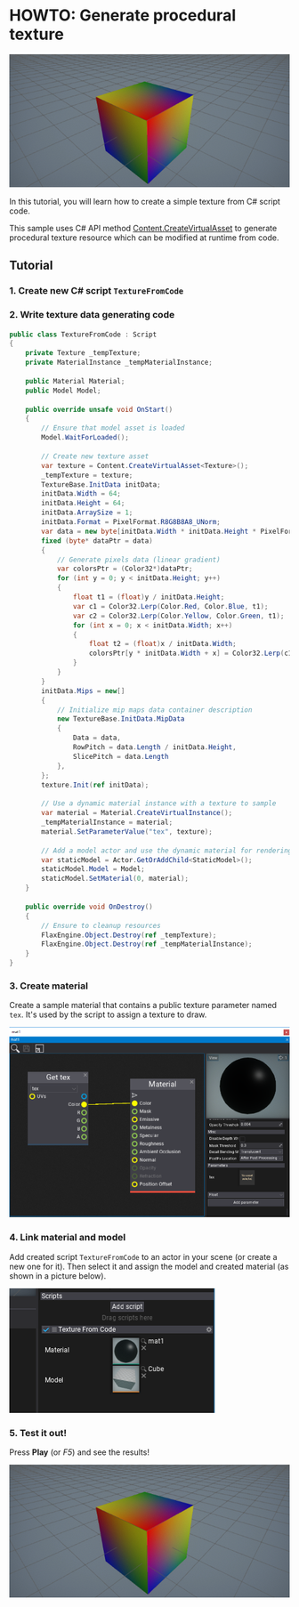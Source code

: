 # HOWTO: Generate procedural texture

![Texture](media/cubeResult.png)

In this tutorial, you will learn how to create a simple texture from C# script code.

This sample uses C# API method [Content.CreateVirtualAsset<T>](http://docs.flaxengine.com/api/FlaxEngine.Content.html#FlaxEngine_Content_CreateVirtualAsset__1) to generate procedural texture resource which can be modified at runtime from code.

## Tutorial

### 1. Create new C# script `TextureFromCode`

### 2. Write texture data generating code

```cs
public class TextureFromCode : Script
{
    private Texture _tempTexture;
    private MaterialInstance _tempMaterialInstance;

    public Material Material;
    public Model Model;

    public override unsafe void OnStart()
    {
        // Ensure that model asset is loaded
        Model.WaitForLoaded();

        // Create new texture asset
        var texture = Content.CreateVirtualAsset<Texture>();
        _tempTexture = texture;
        TextureBase.InitData initData;
        initData.Width = 64;
        initData.Height = 64;
        initData.ArraySize = 1;
        initData.Format = PixelFormat.R8G8B8A8_UNorm;
        var data = new byte[initData.Width * initData.Height * PixelFormatExtensions.SizeInBytes(initData.Format)];
        fixed (byte* dataPtr = data)
        {
            // Generate pixels data (linear gradient)
            var colorsPtr = (Color32*)dataPtr;
            for (int y = 0; y < initData.Height; y++)
            {
                float t1 = (float)y / initData.Height;
                var c1 = Color32.Lerp(Color.Red, Color.Blue, t1);
                var c2 = Color32.Lerp(Color.Yellow, Color.Green, t1);
                for (int x = 0; x < initData.Width; x++)
                {
                    float t2 = (float)x / initData.Width;
                    colorsPtr[y * initData.Width + x] = Color32.Lerp(c1, c2, t2);
                }
            }
        }
        initData.Mips = new[]
        {
            // Initialize mip maps data container description
            new TextureBase.InitData.MipData
            {
                Data = data,
                RowPitch = data.Length / initData.Height,
                SlicePitch = data.Length
            },
        };
        texture.Init(ref initData);

        // Use a dynamic material instance with a texture to sample
        var material = Material.CreateVirtualInstance();
        _tempMaterialInstance = material;
        material.SetParameterValue("tex", texture);

        // Add a model actor and use the dynamic material for rendering
        var staticModel = Actor.GetOrAddChild<StaticModel>();
        staticModel.Model = Model;
        staticModel.SetMaterial(0, material);
    }

    public override void OnDestroy()
    {
        // Ensure to cleanup resources
        FlaxEngine.Object.Destroy(ref _tempTexture);
        FlaxEngine.Object.Destroy(ref _tempMaterialInstance);
    }
}
```

### 3. Create material

Create a sample material that contains a public texture parameter named `tex`. It's used by the script to assign a texture to draw.

![Material](media/material1.png)

### 4. Link material and model

Add created script `TextureFromCode` to an actor in your scene (or create a new one for it). Then select it and assign the model and created material (as shown in a picture below).

![Link Material and Model](media/textureFromCode1.png)

### 5. Test it out!

Press **Play** (or *F5*) and see the results!

![Results](media/cubeResult.png)
